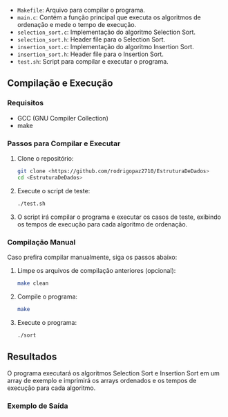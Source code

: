 
- `Makefile`: Arquivo para compilar o programa.
- `main.c`: Contém a função principal que executa os algoritmos de ordenação e mede o tempo de execução.
- `selection_sort.c`: Implementação do algoritmo Selection Sort.
- `selection_sort.h`: Header file para o Selection Sort.
- `insertion_sort.c`: Implementação do algoritmo Insertion Sort.
- `insertion_sort.h`: Header file para o Insertion Sort.
- `test.sh`: Script para compilar e executar o programa.

## Compilação e Execução

### Requisitos

- GCC (GNU Compiler Collection)
- make

### Passos para Compilar e Executar

1. Clone o repositório:
    ```bash
    git clone <https://github.com/rodrigopaz2710/EstruturaDeDados>
    cd <EstruturaDeDados>
    ```

2. Execute o script de teste:
    ```bash
    ./test.sh
    ```

3. O script irá compilar o programa e executar os casos de teste, exibindo os tempos de execução para cada algoritmo de ordenação.

### Compilação Manual

Caso prefira compilar manualmente, siga os passos abaixo:

1. Limpe os arquivos de compilação anteriores (opcional):
    ```bash
    make clean
    ```

2. Compile o programa:
    ```bash
    make
    ```

3. Execute o programa:
    ```bash
    ./sort
    ```

## Resultados

O programa executará os algoritmos Selection Sort e Insertion Sort em um array de exemplo e imprimirá os arrays ordenados e os tempos de execução para cada algoritmo.

### Exemplo de Saída

